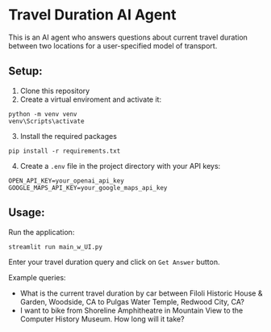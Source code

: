 # Travel Duration AI Agent

This is an AI agent who answers questions about current travel duration between two locations for a user-specified model of transport.

## Setup:

1. Clone this repository
2. Create a virtual enviroment and activate it:
```
python -m venv venv
venv\Scripts\activate
```
3. Install the required packages
```
pip install -r requirements.txt
```
4. Create a `.env` file in the project directory with your API keys:
```
OPEN_API_KEY=your_openai_api_key
GOOGLE_MAPS_API_KEY=your_google_maps_api_key
```
## Usage:

Run the application:
```
streamlit run main_w_UI.py
```
Enter your travel duration query and click on `Get Answer` button.

Example queries:
- What is the current travel duration by car between Filoli Historic House & Garden, Woodside, CA to Pulgas Water Temple, Redwood City, CA?
- I want to bike from Shoreline Amphitheatre in Mountain View to the Computer History Museum. How long will it take?